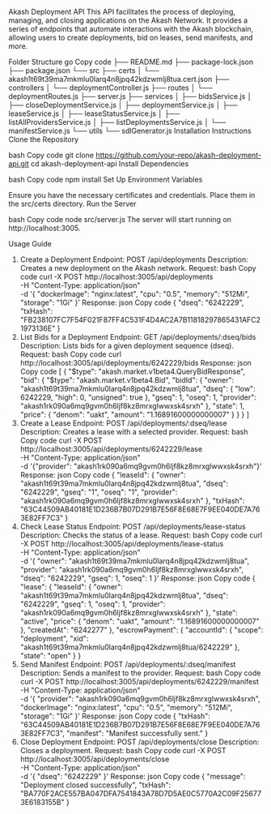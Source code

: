 Akash Deployment API
This API facilitates the process of deploying, managing, and closing applications on the Akash Network. It provides a series of endpoints that automate interactions with the Akash blockchain, allowing users to create deployments, bid on leases, send manifests, and more.

Folder Structure
go
Copy code
├── README.md
├── package-lock.json
├── package.json
└── src
    ├── certs
    │   └── akash1t69t39ma7mkmlu0larq4n8jpq42kdzwmlj8tua.cert.json
    ├── controllers
    │   └── deploymentController.js
    ├── routes
    │   └── deploymentRoutes.js
    ├── server.js
    ├── services
    │   ├── bidsService.js
    │   ├── closeDeploymentService.js
    │   ├── deploymentService.js
    │   ├── leaseService.js
    │   ├── leaseStatusService.js
    │   ├── listAllProvidersService.js
    │   ├── listDeploymentsService.js
    │   └── manifestService.js
    └── utils
        └── sdlGenerator.js
Installation Instructions
Clone the Repository

bash
Copy code
git clone https://github.com/your-repo/akash-deployment-api.git
cd akash-deployment-api
Install Dependencies

bash
Copy code
npm install
Set Up Environment Variables

Ensure you have the necessary certificates and credentials.
Place them in the src/certs directory.
Run the Server

bash
Copy code
node src/server.js
The server will start running on http://localhost:3005.

Usage Guide
1. Create a Deployment
Endpoint: POST /api/deployments
Description: Creates a new deployment on the Akash network.
Request:
bash
Copy code
curl -X POST http://localhost:3005/api/deployments \
-H "Content-Type: application/json" \
-d '{
  "dockerImage": "nginx:latest",
  "cpu": "0.5",
  "memory": "512Mi",
  "storage": "1Gi"
}'
Response:
json
Copy code
{
  "dseq": "6242229",
  "txHash": "FB238107FC7F54F021F87FF4C531F4D4AC2A7B11818297865431AFC21973136E"
}
2. List Bids for a Deployment
Endpoint: GET /api/deployments/:dseq/bids
Description: Lists bids for a given deployment sequence (dseq).
Request:
bash
Copy code
curl http://localhost:3005/api/deployments/6242229/bids
Response:
json
Copy code
[
  {
    "$type": "akash.market.v1beta4.QueryBidResponse",
    "bid": {
      "$type": "akash.market.v1beta4.Bid",
      "bidId": {
        "owner": "akash1t69t39ma7mkmlu0larq4n8jpq42kdzwmlj8tua",
        "dseq": { "low": 6242229, "high": 0, "unsigned": true },
        "gseq": 1,
        "oseq": 1,
        "provider": "akash1rk090a6mq9gvm0h6ljf8kz8mrxglwwxsk4srxh"
      },
      "state": 1,
      "price": { "denom": "uakt", "amount": "1.16891600000000007" }
    }
  }
]
3. Create a Lease
Endpoint: POST /api/deployments/:dseq/lease
Description: Creates a lease with a selected provider.
Request:
bash
Copy code
curl -X POST http://localhost:3005/api/deployments/6242229/lease \
-H "Content-Type: application/json" \
-d '{"provider": "akash1rk090a6mq9gvm0h6ljf8kz8mrxglwwxsk4srxh"}'
Response:
json
Copy code
{
  "leaseId": {
    "owner": "akash1t69t39ma7mkmlu0larq4n8jpq42kdzwmlj8tua",
    "dseq": "6242229",
    "gseq": "1",
    "oseq": "1",
    "provider": "akash1rk090a6mq9gvm0h6ljf8kz8mrxglwwxsk4srxh"
  },
  "txHash": "63C44509AB40181E1D236B7B07D291B7E56F8E68E7F9EE040DE7A763E82FF7C3"
}
4. Check Lease Status
Endpoint: POST /api/deployments/lease-status
Description: Checks the status of a lease.
Request:
bash
Copy code
curl -X POST http://localhost:3005/api/deployments/lease-status \
-H "Content-Type: application/json" \
-d '{
  "owner": "akash1t69t39ma7mkmlu0larq4n8jpq42kdzwmlj8tua",
  "provider": "akash1rk090a6mq9gvm0h6ljf8kz8mrxglwwxsk4srxh",
  "dseq": "6242229",
  "gseq": 1,
  "oseq": 1
}'
Response:
json
Copy code
{
  "lease": {
    "leaseId": {
      "owner": "akash1t69t39ma7mkmlu0larq4n8jpq42kdzwmlj8tua",
      "dseq": "6242229",
      "gseq": 1,
      "oseq": 1,
      "provider": "akash1rk090a6mq9gvm0h6ljf8kz8mrxglwwxsk4srxh"
    },
    "state": "active",
    "price": { "denom": "uakt", "amount": "1.16891600000000007" },
    "createdAt": "6242277"
  },
  "escrowPayment": {
    "accountId": {
      "scope": "deployment",
      "xid": "akash1t69t39ma7mkmlu0larq4n8jpq42kdzwmlj8tua/6242229"
    },
    "state": "open"
  }
}
5. Send Manifest
Endpoint: POST /api/deployments/:dseq/manifest
Description: Sends a manifest to the provider.
Request:
bash
Copy code
curl -X POST http://localhost:3005/api/deployments/6242229/manifest \
-H "Content-Type: application/json" \
-d '{
  "provider": "akash1rk090a6mq9gvm0h6ljf8kz8mrxglwwxsk4srxh",
  "dockerImage": "nginx:latest",
  "cpu": "0.5",
  "memory": "512Mi",
  "storage": "1Gi"
}'
Response:
json
Copy code
{
  "txHash": "63C44509AB40181E1D236B7B07D291B7E56F8E68E7F9EE040DE7A763E82FF7C3",
  "manifest": "Manifest successfully sent."
}
6. Close Deployment
Endpoint: POST /api/deployments/close
Description: Closes a deployment.
Request:
bash
Copy code
curl -X POST http://localhost:3005/api/deployments/close \
-H "Content-Type: application/json" \
-d '{
  "dseq": "6242229"
}'
Response:
json
Copy code
{
  "message": "Deployment closed successfully",
  "txHash": "BA770F2ACE557BA047DFA7541843A78D7D5AE0C5770A2C09F256773E6183155B"
}
